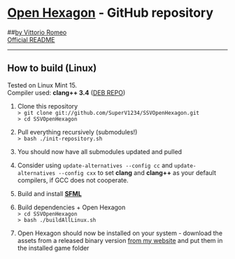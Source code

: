 # [Open Hexagon](http://www.facebook.com/OpenHexagon) - GitHub repository
##[by Vittorio Romeo](http://vittorioromeo.info) </br>
[Official README](http://vittorioromeo.info/Downloads/OpenHexagon/README.html)

----------

## How to build (Linux)

Tested on Linux Mint 15. </br>
Compiler used: **clang++ 3.4** ([DEB REPO](http://llvm.org/apt/))

1. Clone this repository </br>
`> git clone git://github.com/SuperV1234/SSVOpenHexagon.git` </br>
`> cd SSVOpenHexagon`

2. Pull everything recursively (submodules!) </br>
`> bash ./init-repository.sh`

3. You should now have all submodules updated and pulled
4. Consider using `update-alternatives --config cc` and `update-alternatives --config cxx` to set **clang** and **clang++** as your default compilers, if GCC does not cooperate.

5. Build and install [**SFML**](http://sfmlcoder.wordpress.com/2011/08/16/building-sfml-2-0-with-make-for-gcc/ "**SFML**")

6. Build dependencies + Open Hexagon </br>
`> cd SSVOpenHexagon` </br>
`> bash ./buildAllLinux.sh`

7. Open Hexagon should now be installed on your system - download the assets from a released binary version [from my website](http://vittorioromeo.info) and put them in the installed game folder
